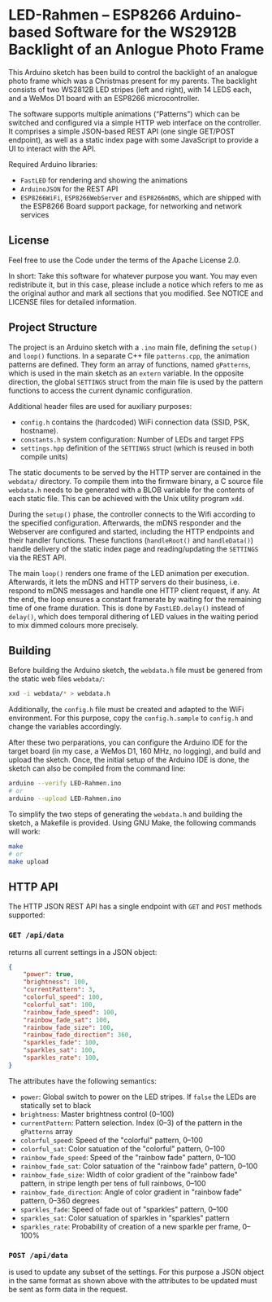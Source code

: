 
# LED-Rahmen – ESP8266 Arduino-based Software for the WS2912B Backlight of an Anlogue Photo Frame

This Arduino sketch has been build to control the backlight of an analogue photo frame which was a Christmas present for my parents.
The backlight consists of two WS2812B LED stripes (left and right), with 14 LEDS each, and a WeMos D1 board with an ESP8266 microcontroller.

The software supports multiple animations (“Patterns”) which can be switched and configured via a simple HTTP web interface on the controller.
It comprises a simple JSON-based REST API (one single GET/POST endpoint), as well as a static index page with some JavaScript to provide a UI to interact with the API.

Required Arduino libraries:
* `FastLED` for rendering and showing the animations
* `ArduinoJSON` for the REST API
* `ESP8266WiFi`, `ESP8266WebServer` and `ESP8266mDNS`, which are shipped with the ESP8266 Board support package, for networking and network services


## License

Feel free to use the Code under the terms of the Apache License 2.0.

In short: Take this software for whatever purpose you want. You may even redistribute it, but in this case, please include a notice which refers to me as the original author and mark all sections that you modified.
See NOTICE and LICENSE files for detailed information.


## Project Structure

The project is an Arduino sketch with a `.ino` main file, defining the `setup()` and `loop()` functions.
In a separate C++ file `patterns.cpp`, the animation patterns are defined.
They form an array of functions, named `gPatterns`, which is used in the main sketch as an `extern` variable.
In the opposite direction, the global `SETTINGS` struct from the main file is used by the pattern functions to access the current dynamic configuration.

Additional header files are used for auxiliary purposes:
* `config.h` contains the (hardcoded) WiFi connection data (SSID, PSK, hostname).
* `constants.h` system configuration: Number of LEDs and target FPS
* `settings.hpp` definition of the `SETTINGS` struct (which is reused in both compile units)

The static documents to be served by the HTTP server are contained in the `webdata/` directory.
To compile them into the firmware binary, a C source file `webdata.h` needs to be generated with a BLOB variable for the contents of each static file.
This can be achieved with the Unix utility program `xdd`.

During the `setup()` phase, the controller connects to the Wifi according to the specified configuration.
Afterwards, the mDNS responder and the Webserver are configured and started, including the HTTP endpoints and their handler functions.
These functions (`handleRoot()` and `handleData()`) handle delivery of the static index page and reading/updating the `SETTINGS` via the REST API.

The main `loop()` renders one frame of the LED animation per execution.
Afterwards, it lets the mDNS and HTTP servers do their business, i.e. respond to mDNS messages and handle one HTTP client request, if any.
At the end, the loop ensures a constant framerate by waiting for the remaining time of one frame duration.
This is done by `FastLED.delay()` instead of `delay()`, which does temporal dithering of LED values in the waiting period to mix dimmed colours more precisely.


## Building

Before building the Arduino sketch, the `webdata.h` file must be genered from the static web files `webdata/`:

```bash
xxd -i webdata/* > webdata.h
```

Additionally, the `config.h` file must be created and adapted to the WiFi environment.
For this purpose, copy the `config.h.sample` to `config.h` and change the variables accordingly.

After these two perparations, you can configure the Arduino IDE for the target board (in my case, a WeMos D1, 160 MHz, no logging), and build and upload the sketch.
Once, the initial setup of the Arduino IDE is done, the sketch can also be compiled from the command line: 

```bash
arduino --verify LED-Rahmen.ino
# or
arduino --upload LED-Rahmen.ino
```

To simplify the two steps of generating the `webdata.h` and building the sketch, a Makefile is provided.
Using GNU Make, the following commands will work:

```bash
make
# or
make upload
```


## HTTP API

The HTTP JSON REST API has a single endpoint with `GET` and `POST` methods supported:

### `GET /api/data`

returns all current settings in a JSON object:

```json
{
    "power": true,
    "brightness": 100,
    "currentPattern": 3,
    "colorful_speed": 100,
    "colorful_sat": 100,
    "rainbow_fade_speed": 100,
    "rainbow_fade_sat": 100,
    "rainbow_fade_size": 100,
    "rainbow_fade_direction": 360,
    "sparkles_fade": 100,
    "sparkles_sat": 100,
    "sparkles_rate": 100,
}
```

The attributes have the following semantics:

* `power`: Global switch to power on the LED stripes. If `false` the LEDs are statically set to black
* `brightness`: Master brightness control (0–100)
* `currentPattern`: Pattern selection. Index (0–3) of the pattern in the `gPatterns` array
* `colorful_speed`: Speed of the "colorful" pattern, 0–100
* `colorful_sat`: Color satuation of the "colorful" pattern, 0–100
* `rainbow_fade_speed`: Speed of the "rainbow fade" pattern, 0–100
* `rainbow_fade_sat`: Color satuation of the "rainbow fade" pattern, 0–100
* `rainbow_fade_size`: Width of color gradient of the "rainbow fade" pattern, in stripe length per tens of full rainbows, 0–100
* `rainbow_fade_direction`: Angle of color gradient in "rainbow fade" pattern, 0–360 degrees
* `sparkles_fade`: Speed of fade out of "sparkles" pattern, 0–100
* `sparkles_sat`: Color satuation of sparkles in "sparkles" pattern
* `sparkles_rate`: Probability of creation of a new sparkle per frame, 0–100%


### `POST /api/data`

is used to update any subset of the settings.
For this purpose a JSON object in the same format as shown above with the attributes to be updated must be sent as form data in the request.
